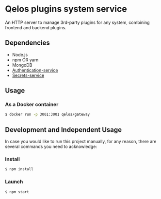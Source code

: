 # Qelos plugins system service

An HTTP server to manage 3rd-party plugins for any system, combining frontend and backend plugins.

## Dependencies
- Node.js
- npm OR yarn
- MongoDB
- [Authentication-service](https://gitlab.com/qelos/qelos)
- [Secrets-service](https://gitlab.com/qelos/qelos)

## Usage
### As a Docker container
```sh
$ docker run -p 3001:3001 qelos/gateway
```

## Development and Independent Usage
In case you would like to run this project manually, for any reason, there are several commands you need to acknowledge:

### Install
```sh
$ npm install
```

### Launch
```sh
$ npm start
```
